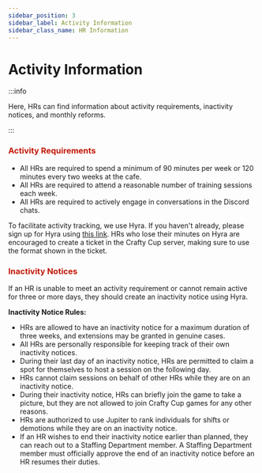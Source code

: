 ```yaml
---
sidebar_position: 3
sidebar_label: Activity Information
sidebar_class_name: HR Information
---
```


# Activity Information 

:::info

Here, HRs can find information about activity requirements, inactivity notices, and monthly reforms.

:::


### <font color="#C21807">Activity Requirements</font>
- All HRs are required to spend a minimum of 90 minutes per week or 120 minutes every two weeks at the cafe.
- All HRs are required to attend a reasonable number of training sessions each week.
- All HRs are required to actively engage in conversations in the Discord chats.

To facilitate activity tracking, we use Hyra. If you haven't already, please sign up for Hyra using [this link](https://app.hyra.io/get-started). HRs who lose their minutes on Hyra are encouraged to create a ticket in the Crafty Cup server, making sure to use the format shown in the ticket.


### <font color="#C21807">Inactivity Notices</font>
If an HR is unable to meet an activity requirement or cannot remain active for three or more days, they should create an inactivity notice using Hyra.

__Inactivity Notice Rules:__
- HRs are allowed to have an inactivity notice for a maximum duration of three weeks, and extensions may be granted in genuine cases. 
- All HRs are personally responsible for keeping track of their own inactivity notices.
- During their last day of an inactivity notice, HRs are permitted to claim a spot for themselves to host a session on the following day.
- HRs cannot claim sessions on behalf of other HRs while they are on an inactivity notice.
- During their inactivity notice, HRs can briefly join the game to take a picture, but they are not allowed to join Crafty Cup games for any other reasons.
- HRs are authorized to use Jupiter to rank individuals for shifts or demotions while they are on an inactivity notice.
- If an HR wishes to end their inactivity notice earlier than planned, they can reach out to a Staffing Department member. A Staffing Department member must officially approve the end of an inactivity notice before an HR resumes their duties.
